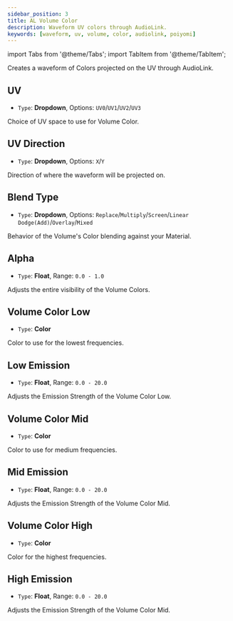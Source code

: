 ```yaml
---
sidebar_position: 3
title: AL Volume Color
description: Waveform UV colors through AudioLink.
keywords: [waveform, uv, volume, color, audiolink, poiyomi]
---
```

import Tabs from '@theme/Tabs';
import TabItem from '@theme/TabItem';

Creates a waveform of Colors projected on the UV through AudioLink.

## UV

- `Type`: <PropertyIcon name="dropdown" />**Dropdown**, Options: `UV0`/`UV1`/`UV2`/`UV3`

Choice of UV space to use for Volume Color.

## UV Direction

- `Type`: <PropertyIcon name="dropdown" />**Dropdown**, Options: `X`/`Y`

Direction of where the waveform will be projected on.

## Blend Type

- `Type`: <PropertyIcon name="dropdown" />**Dropdown**, Options: `Replace`/`Multiply`/`Screen`/`Linear Dodge(Add)`/`Overlay`/`Mixed`

Behavior of the Volume's Color blending against your Material.

## Alpha

- `Type`: <PropertyIcon name="float" />**Float**, Range: `0.0 - 1.0`

Adjusts the entire visibility of the Volume Colors.

## Volume Color Low

- `Type`: <PropertyIcon name="color" />**Color**

Color to use for the lowest frequencies.

## Low Emission

- `Type`: <PropertyIcon name="floatrange" />**Float**, Range: `0.0 - 20.0`

Adjusts the Emission Strength of the Volume Color Low.

## Volume Color Mid

- `Type`: <PropertyIcon name="color" />**Color**

Color to use for medium frequencies.

## Mid Emission

- `Type`: <PropertyIcon name="floatrange" />**Float**, Range: `0.0 - 20.0`

Adjusts the Emission Strength of the Volume Color Mid.

## Volume Color High

- `Type`: <PropertyIcon name="color" />**Color**

Color for the highest frequencies.

## High Emission

- `Type`: <PropertyIcon name="floatrange" />**Float**, Range: `0.0 - 20.0`

Adjusts the Emission Strength of the Volume Color Mid.